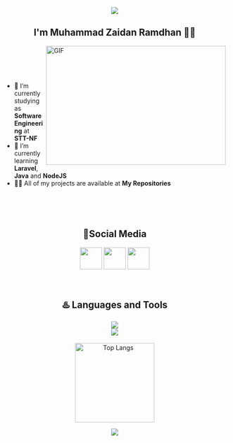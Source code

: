 <p align="center">
  <img src="https://capsule-render.vercel.app/api?type=waving&color=gradient&text=Hello!&height=100&section=header"/>
</p>

<div align="center">
  
## I'm Muhammad Zaidan Ramdhan 👋🏻

</div>


<img align="right" alt="GIF" src="https://github.com/Gapur/Gapur/blob/main/assets/coding.gif?raw=true" width="408" height="270" />
<br>
<br>
<br>
<br>

- 🔭 I’m currently studying as **Software Engineering** at **STT-NF**
- 🌱 I’m currently learning **Laravel**, **Java** and **NodeJS**
- 👨‍💻 All of my projects are available at **My Repositories**



<br>
<br>
<br>


<div align="center">

## 📱Social Media

<p align="center">
<a href="https://www.linkedin.com/in/muhammad-zaidan-ramdhan-b29646258/" style="text-decoration:none;">
  <img height="50" src="https://user-images.githubusercontent.com/46517096/166973395-19676cd8-f8ec-4abf-83ff-da8243505b82.png"/>
</a>
<a href="https://x.com/santaidlubrehhh?t=MQvypu7p-4aXQgpzegMEFw&s=08" style="text-decoration:none;">
  <img height="50" src="https://user-images.githubusercontent.com/46517096/166974271-91dfa250-d70b-4cb9-8707-f1bda1b708c3.png"/>
</a>
<a href="https://www.instagram.com/mzaidanrmdhn/" style="text-decoration:none;">
  <img height="50" src="https://user-images.githubusercontent.com/46517096/166974368-9798f39f-1f46-499c-b14e-81f0a3f83a06.png"/>
</a>
<br>
<br>
<br>

## ♨️ Languages and Tools
<div align="center">
    <img src="https://skillicons.dev/icons?i=bootstrap,html,css,vscode,github,mysql,wordpress,php,laravel,figma,git" /><br>
    <img src="https://skillicons.dev/icons?i=nodejs,javascript,express,mongodb,java" />
</div>
<br>
<div align="center">
<img src="https://github-readme-stats.vercel.app/api/top-langs/?username=MuhZaidanRamdhan&theme=default&show_icons=true&hide_border=false&layout=compact" height="180" alt="Top Langs"/>
</div> 

<p align="center">
  <img src="https://capsule-render.vercel.app/api?type=waving&color=gradient&height=100&section=footer"/>
</p>


</div>
